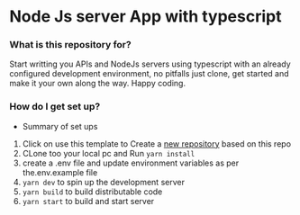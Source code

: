 # Node Js server App with typescript

### What is this repository for?

Start writting you APIs and NodeJs servers using typescript with an already
configured development environment, no pitfalls just clone, get started and make
it your own along the way. Happy coding.

### How do I get set up?

- Summary of set ups

1. Click on use this template to Create a [new repository](https://github.com/iambaraka/tsc-node-es-modules-starter/generate)  based on this repo
2. CLone too your local pc and Run ```yarn install```
3. create a .env file and update environment variables as per the.env.example
   file
4. `yarn dev` to spin up the development server
5. `yarn build` to build distributable code
6. `yarn start` to build and start server
